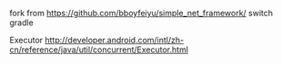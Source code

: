 fork from https://github.com/bboyfeiyu/simple_net_framework/ switch gradle

Executor
http://developer.android.com/intl/zh-cn/reference/java/util/concurrent/Executor.html